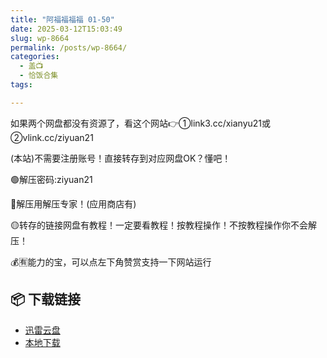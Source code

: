 ```yaml
---
title: "阿福福福福 01-50"
date: 2025-03-12T15:03:49
slug: wp-8664
permalink: /posts/wp-8664/
categories:
  - 盖📺
  - 恰饭合集
tags:

---
```


如果两个网盘都没有资源了，看这个网站👉①link3.cc/xianyu21或②vlink.cc/ziyuan21

(本站)不需要注册账号！直接转存到对应网盘OK？懂吧！

🟢解压密码:ziyuan21

🔵解压用解压专家！(应用商店有)

🟡转存的链接网盘有教程！一定要看教程！按教程操作！不按教程操作你不会解压！

💰🈶能力的宝，可以点左下角赞赏支持一下网站运行

## 📦 下载链接
- [迅雷云盘](https://blziyuan21.com/pay-download/8664?key=aea1e27658&down_id=0)
- [本地下载](https://blziyuan21.com/pay-download/8664?key=aea1e27658&down_id=1)

